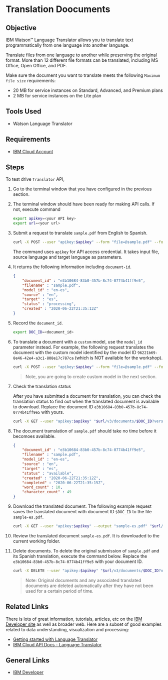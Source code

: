 # Translation Doocuments

## Objective

IBM Watson™ Language Translator allows you to translate text programmatically from one language into another language.

Translate files from one language to another while preserving the original format. More than 12 different file formats can be translated, including MS Office, Open Office, and PDF.

Make sure the document you want to translate meets the following `Maximum file size` requirements:

- 20 MB for service instances on Standard, Advanced, and Premium plans
- 2 MB for service instances on the Lite plan

## Tools Used

- Watson Language Translator

## Requirements

- [IBM Cloud Account](https://cloud.ibm.com)

## Steps

To test drive `Translator` API,

1. Go to the terminal window that you have configured in the previous section.

1. The terminal window should have been ready for making API calls. If not, execute command

    ```bash
    export apikey=<your API key>
    export url=<your url>
    ```

1. Submit a request to translate `sample.pdf` from English to Spanish.

    ```bash
    curl -X POST --user "apikey:$apikey" --form "file=@sample.pdf" --form "source=en" --form "target=es" "$url/v3/documents?version=2018-05-01"
    ```

    The command uses `apikey` for API access credential. It takes input file, source language and target language as parameters.

1. It returns the following information including `document-id`.

    ```json
    {
        "document_id" : "e3b10684-83b0-457b-8c74-0774b41ff9e5",
        "filename" : "sample.pdf",
        "model_id" : "en-es",
        "source" : "en",
        "target" : "es",
        "status" : "processing",
        "created" : "2020-06-22T21:35:12Z"
    }
    ```

1. Record the `document_id`.

    ```bash
    export DOC_ID=<document_id>
    ```

1. To translate a document with a `custom` model, use the `model_id` parameter instead. For example, the following request translates the document with the custom model identified by the model ID `96221b69-8e46-42e4-a3c1-808e17c787ca` (which is NOT available for the workshop).

    ```bash
    curl -X POST --user "apikey:$apikey" --form "file=@sample.pdf" --form "model_id=96221b69-8e46-42e4-a3c1-808e17c787ca" "$url/v3/documents?version=2018-05-01"
    ```

    > Note, you are going to create custom model in the next section.

1. Check the translation status

    After you have submitted a document for translation, you can check the translation status to find out when the translated document is available to download. Replace the document ID `e3b10684-83b0-457b-8c74-0774b41ff9e5` with yours.

    ```bash
    curl -X GET --user "apikey:$apikey" "$url/v3/documents/$DOC_ID?version=2018-05-01"
    ```

1. The document tramslation of `sample.pdf` should take no time before it becomoes available.

    ```json
    {
        "document_id" : "e3b10684-83b0-457b-8c74-0774b41ff9e5",
        "filename" : "sample.pdf",
        "model_id" : "en-es",
        "source" : "en",
        "target" : "es",
        "status" : "available",
        "created" : "2020-06-22T21:35:12Z",
        "completed" : "2020-06-22T21:35:15Z",
        "word_count" : 10,
        "character_count" : 49
    }
    ```

1. Download the translated document. The following example request saves the translated document with document ID `$DOC_ID` to the file `sample-es.pdf`.

    ```bash
    curl -X GET --user "apikey:$apikey" --output "sample-es.pdf" "$url/v3/documents/$DOC_ID/translated_document?version=2018-05-01"
    ```

1. Review the translated document `sample-es.pdf`. It is downloaded to the current working folder.

1. Delete documents. To delete the original submission of `sample.pdf` and its Spanish translation, execute the command below. Replace the `e3b10684-83b0-457b-8c74-0774b41ff9e5` with your document ID.

    ```bash
    curl -X DELETE --user "apikey:$apikey" "$url/v3/documents/$DOC_ID?version=2018-05-01"
    ```

    >Note: Original documents and any associated translated documents are deleted automatically after they have not been used for a certain period of time.

## Related Links

There is lots of great information, tutorials, articles, etc on the [IBM Developer site](https://developer.ibm.com) as well as broader web. Here are a subset of good examples related to data understanding, visualization and processing:

- [Getting started with Language Translator](https://cloud.ibm.com/docs/language-translator?topic=language-translator-gettingstarted)
- [IBM Cloud API Docs - Language Translator](https://cloud.ibm.com/apidocs/language-translator)

## General Links

- [IBM Developer](https://developer.ibm.com)
